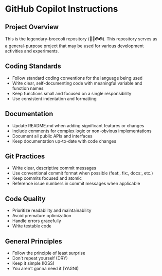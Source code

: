 # GitHub Copilot Instructions

## Project Overview
This is the legendary-broccoli repository (🐲🐲☘️☘️). This repository serves as a general-purpose project that may be used for various development activities and experiments.

## Coding Standards
- Follow standard coding conventions for the language being used
- Write clear, self-documenting code with meaningful variable and function names
- Keep functions small and focused on a single responsibility
- Use consistent indentation and formatting

## Documentation
- Update README.md when adding significant features or changes
- Include comments for complex logic or non-obvious implementations
- Document all public APIs and interfaces
- Keep documentation up-to-date with code changes

## Git Practices
- Write clear, descriptive commit messages
- Use conventional commit format when possible (feat:, fix:, docs:, etc.)
- Keep commits focused and atomic
- Reference issue numbers in commit messages when applicable

## Code Quality
- Prioritize readability and maintainability
- Avoid premature optimization
- Handle errors gracefully
- Write testable code

## General Principles
- Follow the principle of least surprise
- Don't repeat yourself (DRY)
- Keep it simple (KISS)
- You aren't gonna need it (YAGNI)
